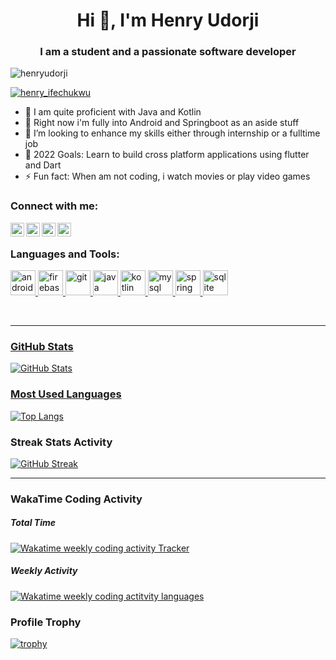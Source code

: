 <h1 align="center">Hi 👋, I'm Henry Udorji</h1>
<h3 align="center">I am a student and a passionate software developer</h3>


<p align="left"> <img src="https://komarev.com/ghpvc/?username=henryudorji&label=Profile%20views&color=0e75b6&style=flat" alt="henryudorji" /> </p>

<p align="left"> <a href="https://twitter.com/henry_ifechukwu" target="blank"><img src="https://img.shields.io/twitter/follow/henry_ifechukwu?logo=twitter&style=for-the-badge" alt="henry_ifechukwu" /></a> </p>


- 🌱 I am quite proficient with Java and Kotlin
- 🔭 Right now i'm fully into Android and Springboot as an aside stuff
- 👯 I’m looking to enhance my skills either through internship or a fulltime job
- 🥅 2022 Goals: Learn to build cross platform applications using flutter and Dart
- ⚡ Fun fact: When am not coding, i watch movies or play video games


### Connect with me:

[<img align="left" alt="henry | Twitter" width="22px" src="https://cdn.jsdelivr.net/npm/simple-icons@v3/icons/twitter.svg" />][twitter]
[<img align="left" alt="henry | LinkedIn" width="22px" src="https://cdn.jsdelivr.net/npm/simple-icons@v3/icons/linkedin.svg" />][linkedin]
[<img align="left" alt="henry | Facebook" width="22px" src="https://cdn.jsdelivr.net/npm/simple-icons@v3/icons/facebook.svg" />][facebook]
[<img align="left" alt="henry | Medium" width="22px" src="https://cdn.jsdelivr.net/npm/simple-icons@3.0.1/icons/medium.svg" />][medium]


<br />

<h3 align="left">Languages and Tools:</h3>
<p align="left"> <a href="https://developer.android.com" target="_blank"> <img src="https://cdn.jsdelivr.net/gh/devicons/devicon/icons/android/android-original.svg"
           alt="android" width="40" height="40"/> </a> <a href="https://firebase.google.com/" target="_blank"> <img src="https://www.vectorlogo.zone/logos/firebase/firebase-icon.svg" alt="firebase" width="40" height="40"/> </a> <a href="https://git-scm.com/" target="_blank"> <img src="https://www.vectorlogo.zone/logos/git-scm/git-scm-icon.svg" alt="git" width="40" height="40"/> </a> </a> <a href="https://www.java.com" target="_blank"> 
            <img src="https://cdn.jsdelivr.net/gh/devicons/devicon/icons/java/java-original.svg" alt="java" width="40" height="40"/> </a> <a href="https://www.kotlin.com" target="_blank"> <img src="https://cdn.jsdelivr.net/gh/devicons/devicon/icons/kotlin/kotlin-original.svg"
           alt="kotlin" width="40" height="40"/> </a> <a href="https://www.mysql.com/" target="_blank"> 
            <img src="https://cdn.jsdelivr.net/gh/devicons/devicon/icons/mysql/mysql-original-wordmark.svg" alt="mysql" width="40" height="40"/> </a> <a href="https://spring.io/" target="_blank"> 
            <img src="https://cdn.jsdelivr.net/gh/devicons/devicon/icons/spring/spring-original.svg" alt="spring" width="40" height="40"/> </a> <a href="https://www.sqlite.org/" target="_blank"> <img src="https://www.vectorlogo.zone/logos/sqlite/sqlite-icon.svg" alt="sqlite" width="40" height="40"/> </p>

<br />

---

### GitHub Stats
![GitHub Stats](https://github-readme-stats-phi-six.vercel.app/api?username=HenryUdorji&show_icons=true&hide_border=true&count_private=true&theme=tokyonight)

### Most Used Languages
[![Top Langs](https://github-readme-stats.vercel.app/api/top-langs/?username=HenryUdorji&theme=tokyonight&layout=compact)](https://github.com/anuraghazra/github-readme-stats)

### Streak Stats Activity
[![GitHub Streak](http://github-readme-streak-stats.herokuapp.com?user=HenryUdorji&theme=tokyonight&date_format=M%20j%5B%2C%20Y%5D)](https://git.io/streak-stats)

---

### WakaTime Coding Activity

##### Total Time
<a href="https://wakatime.com/@nanrasukedy" title="Data update every midnight"><img src="https://wakatime.com/badge/user/08e276c7-e836-41e6-bac8-ed132d6ef681.svg?style=for-the-badge" alt="Wakatime weekly coding activity Tracker" /></a>

##### Weekly Activity
<a href="https://wakatime.com/@HenryUdorji" title="Data update every midnight"><img src="https://github-readme-stats.vercel.app/api/wakatime?username=HenryUdorji&layout=compact&langs_count=10" alt="Wakatime weekly coding actitvity languages" /></a>

### Profile Trophy
[![trophy](https://github-profile-trophy.vercel.app/?username=HenryUdorji&theme=flat&no-bg=true&no-frame=true&column=8&margin-w=15&margin-h=15&rank=SSS,SS,S,AAA,AA,A,B,C,SECRET)](https://github.com/HenryUdorji/github-profile-trophy#about-rank)


[twitter]: https://twitter.com/henry_ifechukwu
[facebook]: https://facebook.com/profile.php?id=100009044980477
[linkedin]: https://linkedin.com/in/henry-udorji-98204a1b1
[medium]: https://medium.com/@henryudorji

